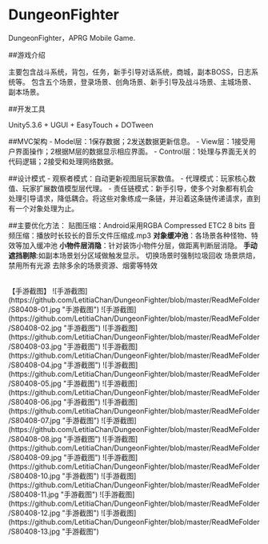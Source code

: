 # DungeonFighter
DungeonFighter，APRG Mobile Game.<br>

##游戏介绍
    <p>主要包含战斗系统，背包，任务，新手引导对话系统，商城，副本BOSS，日志系统等。
    包含五个场景，登录场景、创角场景、新手引导及战斗场景、主城场景、副本场景。</p>

##开发工具
    <p>Unity5.3.6 + UGUI + EasyTouch + DOTween</p>

##MVC架构
    - Model层：1保存数据；2发送数据更新信息。
    - View层：1接受用户界面操作；2根据M层的数据显示相应界面。
    - Control层：1处理与界面无关的代码逻辑；2接受和处理网络数据。

##设计模式
    - 观察者模式：自动更新视图层玩家数值。
    - 代理模式：玩家核心数值、玩家扩展数值模型层代理。
    - 责任链模式：新手引导，使多个对象都有机会处理引导请求，降低耦合。将这些对象练成一条链，并沿着这条链传递请求，直到有一个对象处理为止。

##主要优化方法：
    贴图压缩：Android采用RGBA Compressed ETC2 8 bits
    音频压缩：播放时长较长的音乐文件压缩成.mp3
    **对象缓冲池**：各场景各种怪物、特效等加入缓冲池
    **小物件层消隐**：针对装饰小物件分层，做距离判断层消隐。
    **手动遮挡剔除**:如副本场景划分区域做触发显示。
    切换场景时强制垃圾回收
    场景烘焙，禁用所有光源
    去除多余的场景资源、烟雾等特效

<br>
【手游截图】
![手游截图](https://github.com/LetitiaChan/DungeonFighter/blob/master/ReadMeFolder/S80408-01.jpg "手游截图")
![手游截图](https://github.com/LetitiaChan/DungeonFighter/blob/master/ReadMeFolder/S80408-02.jpg "手游截图")
![手游截图](https://github.com/LetitiaChan/DungeonFighter/blob/master/ReadMeFolder/S80408-03.jpg "手游截图")
![手游截图](https://github.com/LetitiaChan/DungeonFighter/blob/master/ReadMeFolder/S80408-04.jpg "手游截图")
![手游截图](https://github.com/LetitiaChan/DungeonFighter/blob/master/ReadMeFolder/S80408-05.jpg "手游截图")
![手游截图](https://github.com/LetitiaChan/DungeonFighter/blob/master/ReadMeFolder/S80408-06.jpg "手游截图")
![手游截图](https://github.com/LetitiaChan/DungeonFighter/blob/master/ReadMeFolder/S80408-07.jpg "手游截图")
![手游截图](https://github.com/LetitiaChan/DungeonFighter/blob/master/ReadMeFolder/S80408-08.jpg "手游截图")
![手游截图](https://github.com/LetitiaChan/DungeonFighter/blob/master/ReadMeFolder/S80408-09.jpg "手游截图")
![手游截图](https://github.com/LetitiaChan/DungeonFighter/blob/master/ReadMeFolder/S80408-10.jpg "手游截图")
![手游截图](https://github.com/LetitiaChan/DungeonFighter/blob/master/ReadMeFolder/S80408-11.jpg "手游截图")
![手游截图](https://github.com/LetitiaChan/DungeonFighter/blob/master/ReadMeFolder/S80408-12.jpg "手游截图")
![手游截图](https://github.com/LetitiaChan/DungeonFighter/blob/master/ReadMeFolder/S80408-13.jpg "手游截图")